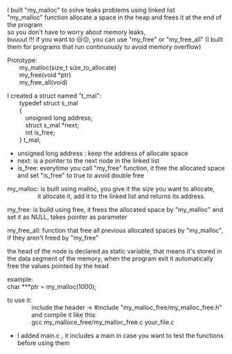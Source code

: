 
I built "my_malloc" to solve leaks problems using linked list\
"my_malloc" function allocate a space in the heap and frees it at the end of the program\
so you don't have to worry about memory leaks,\
buuuut !!! if you want to 😒😒, you can use "my_free" or "my_free_all" (I built them for programs that run continuously to avoid memory overflow)


Prototype: \
&emsp;&emsp;my_malloc(size_t size_to_allocate) \
&emsp;&emsp;my_free(void *ptr) \
&emsp;&emsp;my_free_all(void)

I created a struct named "t_mal": \
    &emsp;&emsp;typedef struct s_mal\
    &emsp;&emsp;{\
	    &emsp;&emsp;&emsp;unsigned long address;\
	    &emsp;&emsp;&emsp;struct s_mal *next;\
	    &emsp;&emsp;&emsp;int is_free;\
    &emsp;&emsp;} t_mal;

- unsigned long address : keep the address of allocate space
- next: is a pointer to the next node in the linked list
- is_free: everytime you call "my_free" function, it free the allocated space and set "is_free" to true to avoid double free


my_malloc: is built using malloc, you give it the size you want to allocate, \
&emsp;&emsp;&emsp;&emsp;&emsp;it allocate it, add it to the linked list and returns its address.

my_free:   is build using free, it frees the allocated space by "my_malloc" and set it as NULL, takes pointer as parameter

my_free_all: function that free all previous allocated spaces by "my_malloc", if they aren't freed by "my_free"

the head of the node is declared as static variable, that means it's stored in the data segment of the memory,
when the program exit it automatically free the values pointed by the head

example:    
    char ***ptr = my_malloc(1000);


to use it: \
&emsp;&emsp;&emsp;&emsp;include the header -> #include "my_malloc_free/my_malloc_free.h" \
&emsp;&emsp;&emsp;&emsp;and compile it like this: \
&emsp;&emsp;&emsp;&emsp;gcc my_malloce_free/my_malloc_free.c your_file.c

- I added main.c , it includes a main in case you want to test the functions before using them

